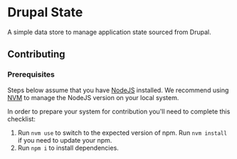 # Drupal State

A simple data store to manage application state sourced from Drupal.

## Contributing

### Prerequisites

Steps below assume that you have [NodeJS](https://nodejs.org/) installed. We recommend using [NVM](https://github.com/nvm-sh/nvm) to manage the NodeJS version on your local system.

In order to prepare your system for contribution you'll need to complete this checklist:

1. Run `nvm use` to switch to the expected version of npm. Run `nvm install` if you need to update your npm.
2. Run `npm i` to install dependencies.